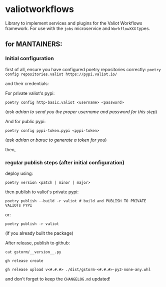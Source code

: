 # valiotworkflows

Library to implement services and plugins for the Valiot Workflows framework.
For use with the `jobs` microservice and `WorkflowXXX` types.

## for MANTAINERS:

### Initial configuration

first of all, ensure you have configured poetry repositories correctly:
`poetry config repositories.valiot https://pypi.valiot.io/`

and their credentials:

For private valiot's pypi:

`poetry config http-basic.valiot <username> <password>`

(_ask adrian to send you the proper username and password for this step_)

And for public pypi:

`poetry config pypi-token.pypi <pypi-token>`

(_ask adrian or baruc to generate a token for you_)

then,

### regular publish steps (after initial configuration)

deploy using:

`poetry version <patch | minor | major>`

then publish to valiot's private pypi:

`poetry publish --build -r valiot # build and PUBLISH TO PRIVATE VALIOTs PYPI`

or:

`poetry publish -r valiot`

(if you already built the package)

After release, publish to github:

`cat gstorm/__version__.py`

`gh release create`

`gh release upload v<#.#.#> ./dist/gstorm-<#.#.#>-py3-none-any.whl`

and don't forget to keep the `CHANGELOG.md` updated!
